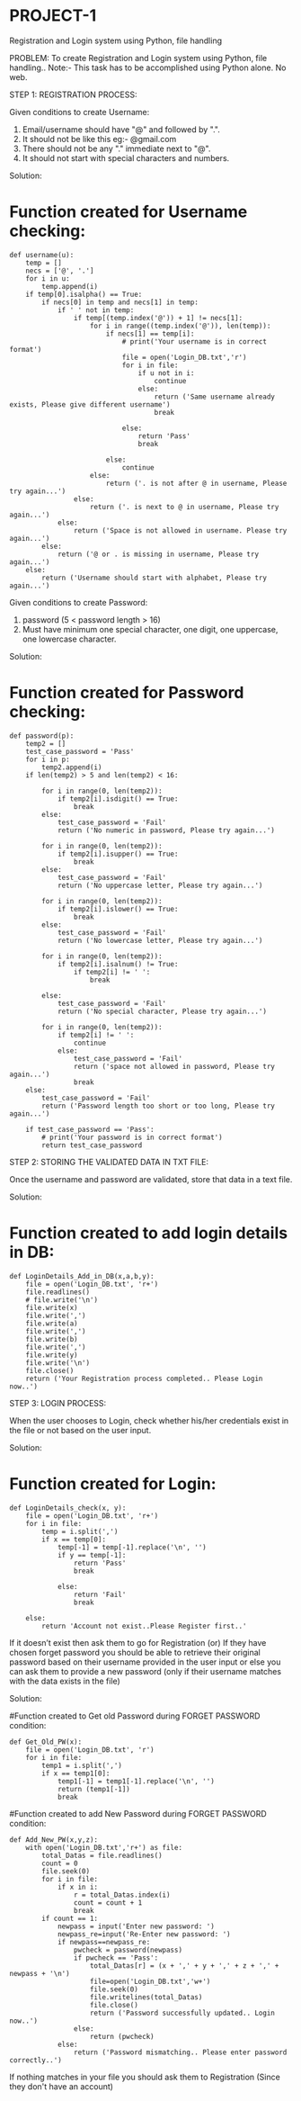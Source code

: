 # PROJECT-1
Registration and Login system using Python, file handling


PROBLEM: To create Registration and Login system using Python, file handling..
Note:- This task has to be accomplished using Python alone. No web.


STEP 1: REGISTRATION PROCESS:


Given conditions to create Username:
1. Email/username should have "@" and followed by ".".
2. It should not be like this 
       eg:- @gmail.com
3. There should not be any "." immediate next to "@".
4. It should not start with special characters and numbers.

Solution:
# Function created for Username checking:
    def username(u):
        temp = []
        necs = ['@', '.']
        for i in u:
            temp.append(i)
        if temp[0].isalpha() == True:
            if necs[0] in temp and necs[1] in temp:
                if ' ' not in temp:
                    if temp[(temp.index('@')) + 1] != necs[1]:
                        for i in range((temp.index('@')), len(temp)):
                            if necs[1] == temp[i]:
                                # print('Your username is in correct format')
                                file = open('Login_DB.txt','r')
                                for i in file:
                                    if u not in i:
                                        continue
                                    else:
                                        return ('Same username already exists, Please give different username')
                                        break

                                else:
                                    return 'Pass'
                                    break

                            else:
                                continue
                        else:
                            return ('. is not after @ in username, Please try again...')
                    else:
                        return ('. is next to @ in username, Please try again...')
                else:
                    return ('Space is not allowed in username. Please try again...')
            else:
                return ('@ or . is missing in username, Please try again...')
        else:
            return ('Username should start with alphabet, Please try again...')


Given conditions to create Password:

1. password (5 < password length > 16)
2. Must have minimum one special character, one digit, one uppercase, one lowercase character.

Solution:
# Function created for Password checking:
    def password(p):
        temp2 = []
        test_case_password = 'Pass'
        for i in p:
            temp2.append(i)
        if len(temp2) > 5 and len(temp2) < 16:

            for i in range(0, len(temp2)):
                if temp2[i].isdigit() == True:
                    break
            else:
                test_case_password = 'Fail'
                return ('No numeric in password, Please try again...')

            for i in range(0, len(temp2)):
                if temp2[i].isupper() == True:
                    break
            else:
                test_case_password = 'Fail'
                return ('No uppercase letter, Please try again...')

            for i in range(0, len(temp2)):
                if temp2[i].islower() == True:
                    break
            else:
                test_case_password = 'Fail'
                return ('No lowercase letter, Please try again...')

            for i in range(0, len(temp2)):
                if temp2[i].isalnum() != True:
                    if temp2[i] != ' ':
                        break

            else:
                test_case_password = 'Fail'
                return ('No special character, Please try again...')

            for i in range(0, len(temp2)):
                if temp2[i] != ' ':
                    continue
                else:
                    test_case_password = 'Fail'
                    return ('space not allowed in password, Please try again...')
                    break
        else:
            test_case_password = 'Fail'
            return ('Password length too short or too long, Please try again...')

        if test_case_password == 'Pass':
            # print('Your password is in correct format')
            return test_case_password




STEP 2: STORING THE VALIDATED DATA IN TXT FILE:

Once the username and password are validated, store that data in a text file.

Solution:

# Function created to add login details in DB:
    def LoginDetails_Add_in_DB(x,a,b,y):
        file = open('Login_DB.txt', 'r+')
        file.readlines()
        # file.write('\n')
        file.write(x)
        file.write(',')
        file.write(a)
        file.write(',')
        file.write(b)
        file.write(',')
        file.write(y)
        file.write('\n')
        file.close()
        return ('Your Registration process completed.. Please Login now..')


STEP 3: LOGIN PROCESS:

When the user chooses to Login, check whether his/her credentials exist in the file or not based on the user input.

Solution: 
# Function created for Login:
    def LoginDetails_check(x, y):
        file = open('Login_DB.txt', 'r+')
        for i in file:
            temp = i.split(',')
            if x == temp[0]:
                temp[-1] = temp[-1].replace('\n', '')
                if y == temp[-1]:
                    return 'Pass'
                    break

                else:
                    return 'Fail'
                    break

        else:
            return 'Account not exist..Please Register first..'

If it doesn’t exist then ask them to go for Registration (or)
If they have chosen forget password you should be able to retrieve their original password based on their username provided in the user input
or else you can ask them to provide a new password (only if their username matches with the data exists in the file)

Solution: 

#Function created to Get old Password during FORGET PASSWORD condition:

    def Get_Old_PW(x):
        file = open('Login_DB.txt', 'r')
        for i in file:
            temp1 = i.split(',')
            if x == temp1[0]:
                temp1[-1] = temp1[-1].replace('\n', '')
                return (temp1[-1])
                break


#Function created to add New Password during FORGET PASSWORD condition:

    def Add_New_PW(x,y,z):
        with open('Login_DB.txt','r+') as file:
            total_Datas = file.readlines()
            count = 0
            file.seek(0)
            for i in file:
                if x in i:
                    r = total_Datas.index(i)
                    count = count + 1
                    break
            if count == 1:
                newpass = input('Enter new password: ')
                newpass_re=input('Re-Enter new password: ')
                if newpass==newpass_re:
                    pwcheck = password(newpass)
                    if pwcheck == 'Pass':
                        total_Datas[r] = (x + ',' + y + ',' + z + ',' + newpass + '\n')
                        file=open('Login_DB.txt','w+')
                        file.seek(0)
                        file.writelines(total_Datas)
                        file.close()
                        return ('Password successfully updated.. Login now..')
                    else:
                        return (pwcheck)
                else:
                    return ('Password mismatching.. Please enter password correctly..')


If nothing matches in your file you should ask them to Registration (Since they don't have an account)

